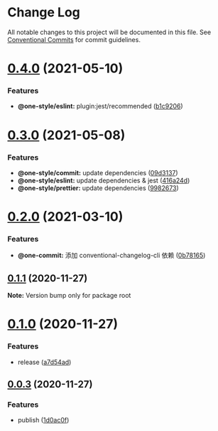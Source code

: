 # Change Log

All notable changes to this project will be documented in this file.
See [Conventional Commits](https://conventionalcommits.org) for commit guidelines.

# [0.4.0](https://github.com/one-style/one-style/compare/v0.3.0...v0.4.0) (2021-05-10)

### Features

- **@one-style/eslint:** plugin:jest/recommended ([b1c9206](https://github.com/one-style/one-style/commit/b1c920699d53f071667777746f5e4531c4c559a7))

# [0.3.0](https://github.com/one-style/one-style/compare/v0.2.0...v0.3.0) (2021-05-08)

### Features

- **@one-style/commit:** update dependencies ([09d3137](https://github.com/one-style/one-style/commit/09d3137467a0eea48b1a10458d21f1cd4b608b35))
- **@one-style/eslint:** update dependencies & jest ([416a24d](https://github.com/one-style/one-style/commit/416a24d8ffd3d572ceb7170197592c8f5c49fb77))
- **@one-style/prettier:** update dependencies ([9982673](https://github.com/one-style/one-style/commit/998267365c5d30c13e57dc92a7c9740f78036305))

# [0.2.0](https://github.com/one-style/one-style/compare/v0.1.1...v0.2.0) (2021-03-10)

### Features

- **@one-commit:** 添加 conventional-changelog-cli 依赖 ([0b78165](https://github.com/one-style/one-style/commit/0b781657e450603860d862ad188922cd448487a9))

## [0.1.1](https://github.com/one-style/one-style/compare/v0.1.0...v0.1.1) (2020-11-27)

**Note:** Version bump only for package root

# [0.1.0](https://github.com/one-style/one-style/compare/v0.0.3...v0.1.0) (2020-11-27)

### Features

- release ([a7d54ad](https://github.com/one-style/one-style/commit/a7d54adb6de3f49beea029980952b0041f1fc905))

## [0.0.3](https://github.com/one-style/one-style/compare/v0.0.2...v0.0.3) (2020-11-27)

### Features

- publish ([1d0ac0f](https://github.com/one-style/one-style/commit/1d0ac0ff969ef9a98ba419afd0205e6f38bd59d7))
